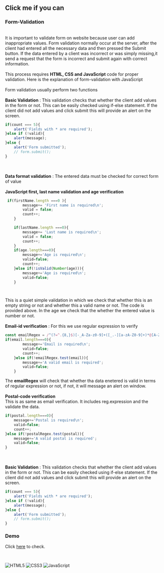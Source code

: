 
 ## Click me if you can

### Form-Validation
\
It is important to validate form on website because user can add inappropriate values. Form validation normally occur at the server, after the client had entered all the necessary data and then pressed the Submit button. If the data entered by a client was incorrect or was simply missing,it send a request that the form is incorrect and submit again with correct information.
\
\
This process requires **HTML, CSS and JavaScript** code for proper validation. Here is the explanation of form-validation with JavaScript
\
\
Form validation usually perform two functions
\
\
**Basic Validation** : This validation checks that whether the client add values in the form or not. This can be easily checked using if-else statement. If the client did not add values and click submit this will provide an alert on the screen.
```JavaScript
if(count === 5){
    alert('Fields with * are required');
}else if (!valid){
    alert(message);
}else {
    alert('Form submitted');
    // form.submit();
}
```
\
\
**Data format validation** : The entered data must be checked for correct form of value
\
\
**JavaScript first, last name validation and age verification**
```JavaScript
 if(firstName.length ===0 ){
        message+= 'First name is required\n';
        valid = false;
        count++;
    }

    if(lastName.length ===0){
        message+= 'Last name is required\n';
        valid = false;
        count++;
    }
    if(age.length===0){
        message+='Age is required\n';
        valid=false;
        count++;
    }else if(!isValid(Number(age))){
        message+='Age is required\n';
        valid=false;
    }

    
```
This is a quiet simple validation in which we check that whether this is an empty string or not and whether this a valid name or not. The code is provided above. In the age we check that the whether the entered value is number or not.
\
\
**Email-id verification** : For this we use regular expression to verify
```JavaScript
const emailRegex = /^(?=^.{8,}$)[-_A-Za-z0-9]+([_.-][a-zA-Z0-9]+)*@[A-Za-z0-9]+([.-][a-zA-Z0-9]+)*\.[A-Za-z]{2,}$/;
if(email.length===0){
        message+='Email is required\n';
        valid=false;
        count++;
    }else if(!emailRegex.test(email)){
        message+='A valid email is required';
        valid=false;
    }
```
The **emailRegex**  will check that whether tha data enetered is valid in terms of regular expression or not, if not, it will message an alert on window.
\
\
**Postal-code verification**
\
This is as same as email verification. It includes reg.expression and the validate the data.
```JavaScript
if(postal.length===0){
    message+='Postal is required\n';
    valid=false;
    count++;
}else if(!postalRegex.test(postal)){
    message+='A valid postal is required';
    valid=false;
}
```
\
\
**Basic Validation** : This validation checks that whether the client add values in the form or not. This can be easily checked using if-else statement. If the client did not add values and click submit this will provide an alert on the screen.
```JavaScript
if(count === 5){
    alert('Fields with * are required');
}else if (!valid){
    alert(message);
}else {
    alert('Form submitted');
    // form.submit();
}
```



### Demo

Click [here]( https://gurveerkaur1.github.io/Validation/ ) to check.

<br />

![HTML5](https://img.shields.io/badge/html5-%23E34F26.svg?style=for-the-badge&logo=html5&logoColor=white)
![CSS3](https://img.shields.io/badge/css3-%231572B6.svg?style=for-the-badge&logo=css3&logoColor=white)
![JavaScript](https://img.shields.io/badge/javascript-%23323330.svg?style=for-the-badge&logo=javascript&logoColor=%23F7DF1E)